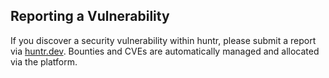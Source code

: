 ## Reporting a Vulnerability

If you discover a security vulnerability within huntr, please submit a report via [huntr.dev](https://huntr.dev/bounties/?target=https://github.com/418sec/huntr). Bounties and CVEs are automatically managed and allocated via the platform.